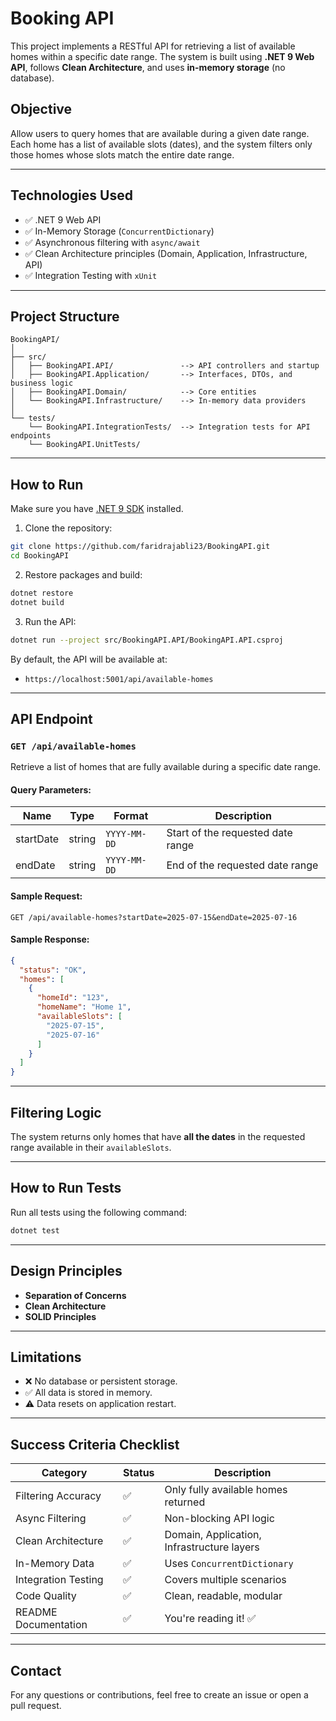 #  Booking API

This project implements a RESTful API for retrieving a list of available homes within a specific date range. The system is built using **.NET 9 Web API**, follows **Clean Architecture**, and uses **in-memory storage** (no database).

##  Objective

Allow users to query homes that are available during a given date range. Each home has a list of available slots (dates), and the system filters only those homes whose slots match the entire date range.

---

## Technologies Used

- ✅ .NET 9 Web API  
- ✅ In-Memory Storage (`ConcurrentDictionary`)
- ✅ Asynchronous filtering with `async/await`
- ✅ Clean Architecture principles (Domain, Application, Infrastructure, API)
- ✅ Integration Testing with `xUnit`

---

##  Project Structure

```
BookingAPI/
│
├── src/
│   ├── BookingAPI.API/               --> API controllers and startup
│   ├── BookingAPI.Application/       --> Interfaces, DTOs, and business logic
│   ├── BookingAPI.Domain/            --> Core entities
│   └── BookingAPI.Infrastructure/    --> In-memory data providers
│
└── tests/
    └── BookingAPI.IntegrationTests/  --> Integration tests for API endpoints
    └── BookingAPI.UnitTests/  
```

---

##  How to Run

Make sure you have [.NET 9 SDK](https://dotnet.microsoft.com/en-us/download/dotnet/9.0) installed.

1. Clone the repository:
```bash
git clone https://github.com/faridrajabli23/BookingAPI.git
cd BookingAPI
```

2. Restore packages and build:
```bash
dotnet restore
dotnet build
```

3. Run the API:
```bash
dotnet run --project src/BookingAPI.API/BookingAPI.API.csproj
```

By default, the API will be available at:

- `https://localhost:5001/api/available-homes`

---

##  API Endpoint

### `GET /api/available-homes`

Retrieve a list of homes that are fully available during a specific date range.

#### Query Parameters:
| Name      | Type   | Format       | Description                          |
|-----------|--------|--------------|--------------------------------------|
| startDate | string | `YYYY-MM-DD` | Start of the requested date range    |
| endDate   | string | `YYYY-MM-DD` | End of the requested date range      |

#### Sample Request:
```
GET /api/available-homes?startDate=2025-07-15&endDate=2025-07-16
```

#### Sample Response:
```json
{
  "status": "OK",
  "homes": [
    {
      "homeId": "123",
      "homeName": "Home 1",
      "availableSlots": [
        "2025-07-15",
        "2025-07-16"
      ]
    }
  ]
}
```

---

##  Filtering Logic

The system returns only homes that have **all the dates** in the requested range available in their `availableSlots`.

---

##  How to Run Tests

Run all tests using the following command:

```bash
dotnet test
```

---

##  Design Principles

- **Separation of Concerns**
- **Clean Architecture**
- **SOLID Principles**

---

##  Limitations

- ❌ No database or persistent storage.
- ✅ All data is stored in memory.
- ⚠️ Data resets on application restart.

---

##  Success Criteria Checklist

| Category              | Status | Description |
|-----------------------|--------|-------------|
| Filtering Accuracy    | ✅     | Only fully available homes returned |
| Async Filtering       | ✅     | Non-blocking API logic |
| Clean Architecture    | ✅     | Domain, Application, Infrastructure layers |
| In-Memory Data        | ✅     | Uses `ConcurrentDictionary` |
| Integration Testing   | ✅     | Covers multiple scenarios |
| Code Quality          | ✅     | Clean, readable, modular |
| README Documentation  | ✅     | You're reading it! ✅ |

---

##  Contact

For any questions or contributions, feel free to create an issue or open a pull request.
